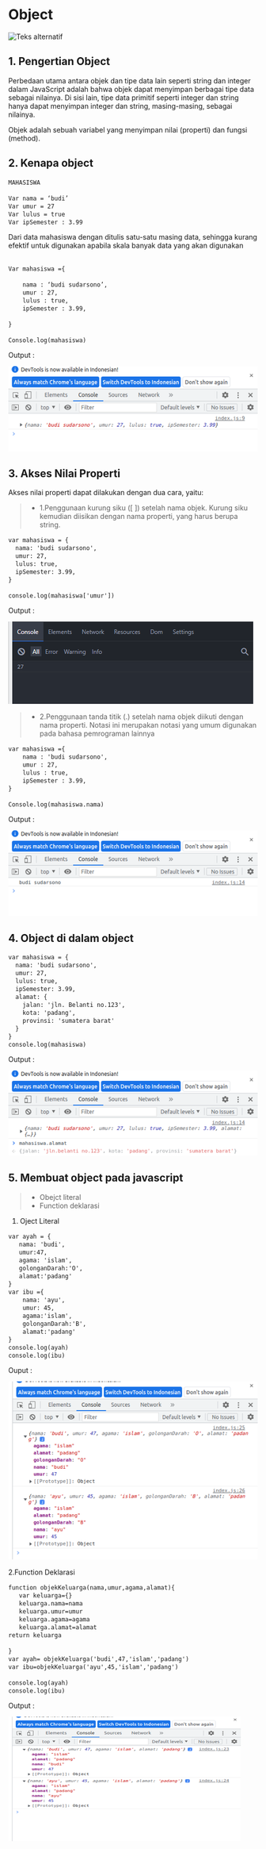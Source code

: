 # Object

![Teks alternatif](https://www.tutorialstonight.com/assets/js/javascript-object.webp)

## 1. Pengertian Object

Perbedaan utama antara objek dan tipe data lain seperti string dan integer dalam JavaScript adalah bahwa objek dapat menyimpan berbagai tipe data sebagai nilainya. Di sisi lain, tipe data primitif seperti integer dan string hanya dapat menyimpan integer dan string, masing-masing, sebagai nilainya.

Objek adalah sebuah variabel yang menyimpan nilai (properti) dan fungsi (method).

## 2. Kenapa object

```
MAHASISWA

Var nama = ‘budi’
Var umur = 27
Var lulus = true
Var ipSemester : 3.99
```

Dari data mahasiswa dengan ditulis satu-satu masing data, sehingga kurang efektif untuk digunakan apabila skala banyak data yang akan digunakan

```

Var mahasiswa ={

	nama : ‘budi sudarsono’,
	umur : 27,
	lulus : true,
	ipSemester : 3.99,

}

Console.log(mahasiswa)

```

Output :

![Teks alternatif](/asset/image/object1.png)

## 3. Akses Nilai Properti

Akses nilai properti dapat dilakukan dengan dua cara, yaitu:

> - 1.Penggunaan kurung siku ([ ]) setelah nama objek. Kurung siku kemudian diisikan dengan nama properti, yang harus berupa string.

```
var mahasiswa = {
  nama: 'budi sudarsono',
  umur: 27,
  lulus: true,
  ipSemester: 3.99,
}

console.log(mahasiswa['umur'])

```

Output :

![Teks alternatif](/asset/image/object2.png)

> - 2.Penggunaan tanda titik (.) setelah nama objek diikuti dengan nama properti. Notasi ini merupakan notasi yang umum digunakan pada bahasa pemrograman lainnya

```
var mahasiswa ={
	nama : 'budi sudarsono',
	umur : 27,
	lulus : true,
	ipSemester : 3.99,
}

Console.log(mahasiswa.nama)

```

Output :

![Teks alternatif](/asset/image/object3.png)

## 4. Object di dalam object

```
var mahasiswa = {
  nama: 'budi sudarsono',
  umur: 27,
  lulus: true,
  ipSemester: 3.99,
  alamat: {
    jalan: 'jln. Belanti no.123',
    kota: 'padang',
    provinsi: 'sumatera barat'
  }
}
console.log(mahasiswa)

```

Output :

![Teks alternatif](/asset/image/object4.png)

## 5. Membuat object pada javascript

> - Obejct literal
> - Function deklarasi

1. Oject Literal

```
var ayah = {
   nama: 'budi',
   umur:47,
   agama: 'islam',
   golonganDarah:'O',
   alamat:'padang'
}
var ibu ={
    nama: 'ayu',
    umur: 45,
    agama:'islam',
    golonganDarah:'B',
    alamat:'padang'
}
console.log(ayah)
console.log(ibu)
```

Ouput :

![Teks alternatif](/asset/image/object5.png)

2.Function Deklarasi

```
function objekKeluarga(nama,umur,agama,alamat){
   var keluarga={}
   keluarga.nama=nama
   keluarga.umur=umur
   keluarga.agama=agama
   keluarga.alamat=alamat
return keluarga

}
var ayah= objekKeluarga('budi',47,'islam','padang')
var ibu=objekKeluarga('ayu',45,'islam','padang')

console.log(ayah)
console.log(ibu)

```

Output :

![Teks alternatif](/asset/image/object6.png)

